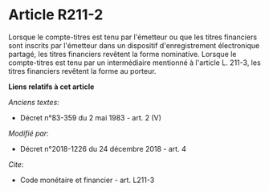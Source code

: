 # Article R211-2

Lorsque le compte-titres est tenu par l'émetteur ou que les titres financiers sont inscrits par l'émetteur dans un dispositif
d'enregistrement électronique partagé, les titres financiers revêtent la forme nominative. Lorsque le compte-titres est tenu
par un intermédiaire mentionné à l'article L. 211-3, les titres financiers revêtent la forme au porteur.

**Liens relatifs à cet article**

_Anciens textes_:

  - Décret n°83-359 du 2 mai 1983 - art. 2 (V)

_Modifié par_:

  - Décret n°2018-1226 du 24 décembre 2018 - art. 4

_Cite_:

  - Code monétaire et financier - art. L211-3
